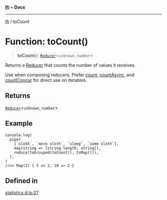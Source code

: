 [**lfi**](../readme.md) • **Docs**

---

[lfi](../globals.md) / toCount

# Function: toCount()

> **toCount**(): [`Reducer`](../type-aliases/Reducer.md)\<`unknown`, `number`\>

Returns a [Reducer](../type-aliases/Reducer.md) that counts the number of values
it receives.

Use when composing reducers. Prefer [count](count.md),
[countAsync](countAsync.md), and [countConcur](countConcur.md) for direct use on
iterables.

## Returns

[`Reducer`](../type-aliases/Reducer.md)\<`unknown`, `number`\>

## Example

```
console.log(
  pipe(
    [`sloth`, `more sloth`, `sleep`, `some sloth`],
    map(string => [string.length, string]),
    reduce(toGrouped(toCount(), toMap())),
  ),
)
//=> Map(2) { 5 => 2, 10 => 2 }
```

## Defined in

[statistics.d.ts:27](https://github.com/TomerAberbach/lfi/blob/c9ef1bf4d1040d7f49c52b70b358c019e55f524d/src/operations/statistics.d.ts#L27)
